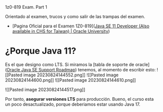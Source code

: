 1z0-819 Exam. Part 1

Orientado al examen, trucos y como salir de las trampas del examen.

* [Pagina Oficial para el Examen 1Z0-819]([Java SE 11 Developer (Also available in CHS for Taiwan) | Oracle University](https://education.oracle.com/product/pexam_1Z0-819))

# ¿Porque Java 11?

Es el que designo como LTS. Si miramos la [tabla de soporte de oracle]([Oracle Java SE Support Roadmap](https://www.oracle.com/java/technologies/java-se-support-roadmap.html)) tenemos, al momento de escribir esto:
![[Pasted image 20230824144552.png]]
![[Pasted image 20230824144600.png]]
![[Pasted image 20230824144610.png]]


![[Pasted image 20230824144517.png]]

Por tanto, **asegurar versiones LTS** para producción. Bueno, el curso esta un poco desactualizado, porque deberiamos estar usando Java 17.
